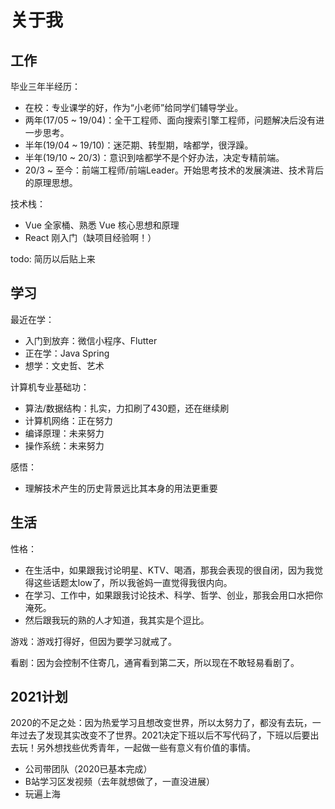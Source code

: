 # 关于我
## 工作
毕业三年半经历：
- 在校：专业课学的好，作为“小老师”给同学们辅导学业。
- 两年(17/05 ~ 19/04)：全干工程师、面向搜索引擎工程师，问题解决后没有进一步思考。
- 半年(19/04 ~ 19/10)：迷茫期、转型期，啥都学，很浮躁。
- 半年(19/10 ~ 20/3)：意识到啥都学不是个好办法，决定专精前端。
- 20/3 ~ 至今：前端工程师/前端Leader。开始思考技术的发展演进、技术背后的原理思想。

技术栈：
- Vue 全家桶、熟悉 Vue 核心思想和原理
- React 刚入门（缺项目经验啊！）

todo: 简历以后贴上来

## 学习

最近在学：
- 入门到放弃：微信小程序、Flutter
- 正在学：Java Spring
- 想学：文史哲、艺术

计算机专业基础功：
- 算法/数据结构：扎实，力扣刷了430题，还在继续刷
- 计算机网络：正在努力
- 编译原理：未来努力
- 操作系统：未来努力

感悟：
- 理解技术产生的历史背景远比其本身的用法更重要

## 生活
性格：
- 在生活中，如果跟我讨论明星、KTV、喝酒，那我会表现的很自闭，因为我觉得这些话题太low了，所以我爸妈一直觉得我很内向。
- 在学习、工作中，如果跟我讨论技术、科学、哲学、创业，那我会用口水把你淹死。
- 然后跟我玩的熟的人才知道，我其实是个逗比。

游戏：游戏打得好，但因为要学习就戒了。

看剧：因为会控制不住寄几，通宵看到第二天，所以现在不敢轻易看剧了。

## 2021计划
2020的不足之处：因为热爱学习且想改变世界，所以太努力了，都没有去玩，一年过去了发现其实改变不了世界。2021决定下班以后不写代码了，下班以后要出去玩！另外想找些优秀青年，一起做一些有意义有价值的事情。

- 公司带团队（2020已基本完成）
- B站学习区发视频（去年就想做了，一直没进展）
- 玩遍上海
